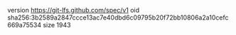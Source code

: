 version https://git-lfs.github.com/spec/v1
oid sha256:3b2589a2847ccce13ac7e40dbd6c09795b20f72bb10806a2a10cefc669a75534
size 1943
